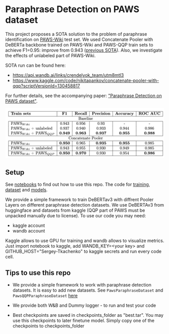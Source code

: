 # Paraphrase Detection on PAWS dataset

This project proposes a SOTA solution to the problem of paraphrase identification on [PAWS-Wiki](https://github.com/google-research-datasets/paws) test set. We used Concatenate Pooler with DeBERTa backbone trained on PAWS-Wiki and PAWS-QQP train sets to achieve F1=0.95: improve from 0.943 ([previous SOTA](https://huggingface.co/domenicrosati/deberta-v3-large-finetuned-paws-paraphrase-detector)). Also, we investigate the effects of unlabeled part of PAWS-Wiki.

SOTA run can be found here:
- https://api.wandb.ai/links/crendelyok_team/utm8mtl3
- https://www.kaggle.com/code/nikitapankov/concatenate-pooler-with-qqp?scriptVersionId=130458817

For further details, see the accompanying paper: ["Paraphrase Detection on PAWS dataset"](paper.pdf).

![Metrics](imgs/metrics.png)

## Setup 
See [notebooks](./notebooks) to find out how to use this repo. 
The code for [training](./src/train.py), [dataset](./src/data.py) and [models](./src/models.py).

We provide a simple framework to train DeBERTav3 with diffrent Pooler Layers on different paraphrase detection datasets.
We use DeBERTAv3 from huggingface and datasets from kaggle (QQP part of PAWS must be unpacked manually due to license).
To use our code you may need:
- kaggle account 
- wandb account

Kaggle allows to use GPU for training and wandb allows to visualize metrics. Just import notebook to kaggle, add WANDB_KEY=\<your key\> and GITHUB_HOST="Sergey-Tkachenko" to kaggle secrets and run every code cell.

## Tips to use this repo
- We provide a simple framework to work with paraphrase detection datasets.
It is easy to add new datasets. See ```PawsParaphraseDataset``` and ```PawsQQPParaphraseDataset``` [here](/src/data.py)

- We provide both W&B and Dummy logger - to run and test your code

- Best checkpoints are saved in checkpoints_folder as "best.tar". You may use this checkpoints to later finetune model. Simply copy one of the checkpoints to checkpoints_folder
